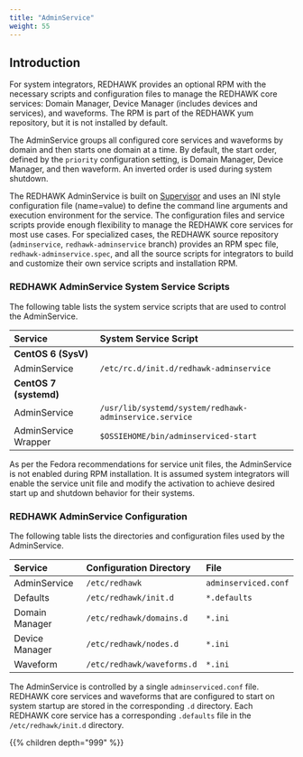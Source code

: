 ```yaml
---
title: "AdminService"
weight: 55
---
```


## Introduction

For system integrators, REDHAWK provides an optional RPM with the necessary scripts and configuration files to manage the REDHAWK core services: Domain Manager, Device Manager (includes devices and services), and waveforms. The RPM is part of the REDHAWK yum repository, but it is not installed by default.

The AdminService groups all configured core services and waveforms by domain and then starts one domain at a time. By default, the start order, defined by the `priority` configuration setting, is Domain Manager, Device Manager, and then waveform. An inverted order is used during system shutdown.

The REDHAWK AdminService is built on [Supervisor](<http://supervisord.org>) and uses an INI style configuration file (name=value) to define the command line arguments and execution environment for the service. The configuration files and service scripts provide enough flexibility to manage the REDHAWK core services for most use cases. For specialized cases, the REDHAWK source repository (`adminservice`, `redhawk-adminservice` branch) provides an RPM spec file, `redhawk-adminservice.spec`, and all the source scripts for integrators to build and customize their own service scripts and installation RPM.

### REDHAWK AdminService System Service Scripts

The following table lists the system service scripts that are used to control the AdminService.

| **Service**            | **System Service Script**                              |
| :--------------------- | :----------------------------------------------------- |
| **CentOS 6 (SysV)**    |                                                        |
| AdminService           | `/etc/rc.d/init.d/redhawk-adminservice`                |
| **CentOS 7 (systemd)** |                                                        |
| AdminService           | `/usr/lib/systemd/system/redhawk-adminservice.service` |
| AdminService Wrapper   | `$OSSIEHOME/bin/adminserviced-start`                   |

 As per the Fedora recommendations for service unit files, the AdminService is not enabled during RPM installation. It is assumed system integrators will enable the service unit file and modify the activation to achieve desired start up and shutdown behavior for their systems.

### REDHAWK AdminService Configuration

 The following table lists the directories and configuration files used by the AdminService.

| **Service**    | **Configuration Directory**   | **File**             |
| :------------- | :---------------------------- | :------------------- |
| AdminService   | `/etc/redhawk`                | `adminserviced.conf` |
| Defaults       | `/etc/redhawk/init.d`         | `*.defaults`         |
| Domain Manager | `/etc/redhawk/domains.d`      | `*.ini`              |
| Device Manager | `/etc/redhawk/nodes.d`        | `*.ini`              |
| Waveform       | `/etc/redhawk/waveforms.d`    | `*.ini`              |

 The AdminService is controlled by a single `adminserviced.conf` file. REDHAWK core services and waveforms that are configured to start on system startup are stored in the corresponding `.d` directory. Each REDHAWK core service has a corresponding `.defaults` file in the `/etc/redhawk/init.d` directory.

{{% children depth="999" %}}
